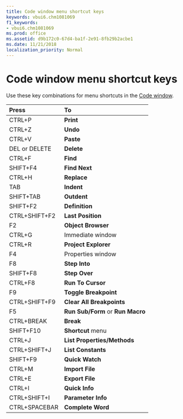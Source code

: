 ```yaml
---
title: Code window menu shortcut keys
keywords: vbui6.chm1081069
f1_keywords:
- vbui6.chm1081069
ms.prod: office
ms.assetid: d9b172c0-67d4-ba1f-2e91-8fb29b2acbe1
ms.date: 11/21/2018
localization_priority: Normal
---
```



# Code window menu shortcut keys

Use these key combinations for menu shortcuts in the [Code window](code-window.md).

|Press|To|
|:----|:--|
|CTRL+P|**Print**|
|CTRL+Z|**Undo**|
|CTRL+V|**Paste**|
|DEL or DELETE|**Delete**|
|CTRL+F|**Find**|
|SHIFT+F4|**Find Next**|
|CTRL+H|**Replace**|
|TAB|**Indent**|
|SHIFT+TAB|**Outdent**|
|SHIFT+F2|**Definition**|
|CTRL+SHIFT+F2|**Last Position**|
|F2|**Object Browser**|
|CTRL+G|Immediate window|
|CTRL+R|**Project Explorer**|
|F4|Properties window|
|F8|**Step Into**|
|SHIFT+F8|**Step Over**|
|CTRL+F8|**Run To Cursor**|
|F9|**Toggle Breakpoint**|
|CTRL+SHIFT+F9|**Clear All Breakpoints**|
|F5|**Run Sub/Form** or **Run Macro**|
|CTRL+BREAK|**Break**|
|SHIFT+F10|**Shortcut** menu|
|CTRL+J|**List Properties/Methods**|
|CTRL+SHIFT+J|**List Constants**|
|SHIFT+F9|**Quick Watch**|
|CTRL+M|**Import File**|
|CTRL+E|**Export File**|
|CTRL+I|**Quick Info**|
|CTRL+SHIFT+I|**Parameter Info**|
|CTRL+SPACEBAR|**Complete Word**|

